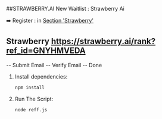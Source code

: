 ##STRAWBERRY.AI
New Waitlist : Strawberry Ai

➡️ Register :
in [Section 'Strawberry'](#strawberry) 

## Strawberry <a id='strawberry'>https://strawberry.ai/rank?ref_id=GNYHMVEDA</a>
-- Submit Email
-- Verify Email 
-- Done


1. Install dependencies:
   ```bash
   npm install
   ```
2. Run The Script: 
   ```bash
   node reff.js
   ```
